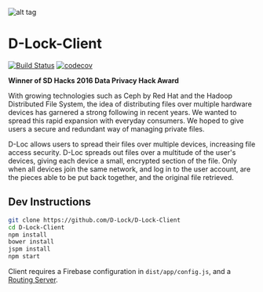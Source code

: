 ![alt tag](https://cdn.discordapp.com/attachments/231497949006266369/232176166587334656/full-01.png)
# D-Lock-Client
[![Build Status](https://travis-ci.org/D-Lock/D-Lock-Client.svg?branch=master)](https://travis-ci.org/D-Lock/D-Lock-Client) [![codecov](https://codecov.io/gh/D-Lock/D-Lock-Client/branch/master/graph/badge.svg)](https://codecov.io/gh/D-Lock/D-Lock-Client)

**Winner of SD Hacks 2016 Data Privacy Hack Award**

With growing technologies such as Ceph by Red Hat and the Hadoop Distributed File System, the idea of distributing files over multiple hardware devices has garnered a strong following in recent years. We wanted to spread this rapid expansion with everyday consumers. We hoped to give users a secure and redundant way of managing private files.

D-Loc allows users to spread their files over multiple devices, increasing file access security. D-Loc spreads out files over a multitude of the user's devices, giving each device a small, encrypted section of the file. Only when all devices join the same network, and log in to the user account, are the pieces able to be put back together, and the original file retrieved.

## Dev Instructions
```bash
git clone https://github.com/D-Lock/D-Lock-Client
cd D-Lock-Client
npm install
bower install
jspm install
npm start
```

Client requires a Firebase configuration in `dist/app/config.js`, and a [Routing Server](https://github.com/D-Lock/Routing-Server).
